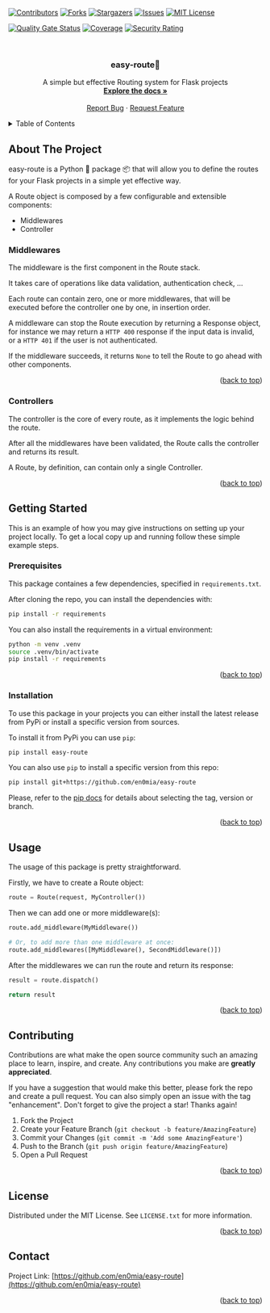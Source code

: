 <!-- Improved compatibility of back to top link: See: https://github.com/othneildrew/Best-README-Template/pull/73 -->
<a name="readme-top"></a>
<!--
*** Thanks for checking out the Best-README-Template. If you have a suggestion
*** that would make this better, please fork the repo and create a pull request
*** or simply open an issue with the tag "enhancement".
*** Don't forget to give the project a star!
*** Thanks again! Now go create something AMAZING! :D
-->



<!-- PROJECT SHIELDS -->
<!--
*** I'm using markdown "reference style" links for readability.
*** Reference links are enclosed in brackets [ ] instead of parentheses ( ).
*** See the bottom of this document for the declaration of the reference variables
*** for contributors-url, forks-url, etc. This is an optional, concise syntax you may use.
*** https://www.markdownguide.org/basic-syntax/#reference-style-links
-->
[![Contributors][contributors-shield]][contributors-url]
[![Forks][forks-shield]][forks-url]
[![Stargazers][stars-shield]][stars-url]
[![Issues][issues-shield]][issues-url]
[![MIT License][license-shield]][license-url]

[![Quality Gate Status](https://sonarcloud.io/api/project_badges/measure?project=en0mia_easy-route&metric=alert_status)](https://sonarcloud.io/summary/new_code?id=en0mia_easy-route)
[![Coverage](https://sonarcloud.io/api/project_badges/measure?project=en0mia_easy-route&metric=coverage)](https://sonarcloud.io/summary/new_code?id=en0mia_easy-route)
[![Security Rating](https://sonarcloud.io/api/project_badges/measure?project=en0mia_easy-route&metric=security_rating)](https://sonarcloud.io/summary/new_code?id=en0mia_easy-route)



<!-- PROJECT LOGO -->
<br />
<div align="center">
<h3 align="center">easy-route🚦</h3>

  <p align="center">
    A simple but effective Routing system for Flask projects
    <br />
    <a href="https://github.com/en0mia/easy-route"><strong>Explore the docs »</strong></a>
    <br />
    <br />
    <a href="https://github.com/en0mia/easy-route/issues">Report Bug</a>
    ·
    <a href="https://github.com/en0mia/easy-route/issues">Request Feature</a>
  </p>
</div>



<!-- TABLE OF CONTENTS -->
<details>
  <summary>Table of Contents</summary>
  <ol>
    <li>
      <a href="#about-the-project">About The Project</a>
    </li>
    <li>
      <a href="#getting-started">Getting Started</a>
      <ul>
        <li><a href="#prerequisites">Prerequisites</a></li>
        <li><a href="#installation">Installation</a></li>
      </ul>
    </li>
    <li><a href="#usage">Usage</a></li>
    <li><a href="#contributing">Contributing</a></li>
    <li><a href="#license">License</a></li>
    <li><a href="#contact">Contact</a></li>
  </ol>
</details>



<!-- ABOUT THE PROJECT -->
## About The Project

easy-route is a Python 🐍 package 📦 that will allow you to define the routes for your Flask projects in a simple yet
effective way.

A Route object is composed by a few configurable and extensible components:
- Middlewares
- Controller

### Middlewares

The middleware is the first component in the Route stack.

It takes care of operations like data validation, authentication check, ...

Each route can contain zero, one or more middlewares, that will be executed before the controller one by one, in
insertion order.

A middleware can stop the Route execution by returning a Response object, for instance we may return a `HTTP 400`
response if the input data is invalid, or a `HTTP 401` if the user is not authenticated.

If the middleware succeeds, it returns `None` to tell the Route to go ahead with other components.

<p align="right">(<a href="#readme-top">back to top</a>)</p>

### Controllers

The controller is the core of every route, as it implements the logic behind the route.

After all the middlewares have been validated, the Route calls the controller and returns its result.

A Route, by definition, can contain only a single Controller.

<p align="right">(<a href="#readme-top">back to top</a>)</p>

<!-- GETTING STARTED -->
## Getting Started

This is an example of how you may give instructions on setting up your project locally.
To get a local copy up and running follow these simple example steps.

### Prerequisites
This package containes a few dependencies, specified in `requirements.txt`.

After cloning the repo, you can install the dependencies with:
```bash
pip install -r requirements
```

You can also install the requirements in a virtual environment:
```bash
python -m venv .venv
source .venv/bin/activate
pip install -r requirements
```

<p align="right">(<a href="#readme-top">back to top</a>)</p>

### Installation

To use this package in your projects you can either install the latest release from PyPi or install a specific version 
from sources.

To install it from PyPi you can use `pip`:
```bash
pip install easy-route
```

You can also use `pip` to install a specific version from this repo:
```bash
pip install git+https://github.com/en0mia/easy-route
```
Please, refer to the [pip docs](https://pip.pypa.io/en/latest/topics/vcs-support/) for details about selecting the tag, version or branch.

<p align="right">(<a href="#readme-top">back to top</a>)</p>

<!-- USAGE EXAMPLES -->
## Usage
The usage of this package is pretty straightforward.

Firstly, we have to create a Route object:

```python
route = Route(request, MyController())
```

Then we can add one or more middleware(s):

```python
route.add_middleware(MyMiddleware())

# Or, to add more than one middleware at once:
route.add_middlewares([MyMiddleware(), SecondMiddleware()])
```

After the middlewares we can run the route and return its response:

```python
result = route.dispatch()

return result
```
<p align="right">(<a href="#readme-top">back to top</a>)</p>

<!-- CONTRIBUTING -->
## Contributing

Contributions are what make the open source community such an amazing place to learn, inspire, and create. Any contributions you make are **greatly appreciated**.

If you have a suggestion that would make this better, please fork the repo and create a pull request. You can also simply open an issue with the tag "enhancement".
Don't forget to give the project a star! Thanks again!

1. Fork the Project
2. Create your Feature Branch (`git checkout -b feature/AmazingFeature`)
3. Commit your Changes (`git commit -m 'Add some AmazingFeature'`)
4. Push to the Branch (`git push origin feature/AmazingFeature`)
5. Open a Pull Request

<p align="right">(<a href="#readme-top">back to top</a>)</p>



<!-- LICENSE -->
## License

Distributed under the MIT License. See `LICENSE.txt` for more information.

<p align="right">(<a href="#readme-top">back to top</a>)</p>



<!-- CONTACT -->
## Contact

Project Link: [https://github.com/en0mia/easy-route](https://github.com/en0mia/easy-route)

<p align="right">(<a href="#readme-top">back to top</a>)</p>

<!-- MARKDOWN LINKS & IMAGES -->
<!-- https://www.markdownguide.org/basic-syntax/#reference-style-links -->
[contributors-shield]: https://img.shields.io/github/contributors/github_username/repo_name.svg?style=for-the-badge
[contributors-url]: https://github.com/en0mia/easy-route/graphs/contributors
[forks-shield]: https://img.shields.io/github/forks/github_username/repo_name.svg?style=for-the-badge
[forks-url]: https://github.com/en0mia/easy-route/network/members
[stars-shield]: https://img.shields.io/github/stars/github_username/repo_name.svg?style=for-the-badge
[stars-url]: https://github.com/en0mia/easy-route/stargazers
[issues-shield]: https://img.shields.io/github/issues/github_username/repo_name.svg?style=for-the-badge
[issues-url]: https://github.com/en0mia/easy-route/issues
[license-shield]: https://img.shields.io/github/license/github_username/repo_name.svg?style=for-the-badge
[license-url]: https://github.com/en0mia/easy-route/blob/master/LICENSE.txt
